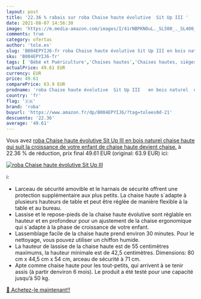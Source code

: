 ```yaml
---
layout: post
title: '22.36 % rabais sur roba Chaise haute évolutive  Sit Up III '
date: 2021-08-07 14:56:30
image: 'https://m.media-amazon.com/images/I/41rNBPKNOuL._SL500_._SL400_.jpg'
comments: true
category: ofertas
author: 'tole.es'
slug: 'B004EPYIJ6-fr roba Chaise haute évolutive Sit Up III en bois naturel...'
sku: 'B004EPYIJ6-fr'
tags: [ 'Bébé et Puériculture','Chaises hautes','Chaises hautes, sièges et accessoires','Repas de bébé','roba', ]
actualPrice: 49.61 EUR
currency: EUR
price: 49.61
comparePrice: 63.9 EUR
prodname: 'roba Chaise haute évolutive  Sit Up III   en bois naturel  chaise haute qui suit la croissance de votre enfant  de chaise haute devient chaise.'
country: 'fr'
flag: '🇫🇷'
brand: 'roba'
buyurl: 'https://www.amazon.fr/dp/B004EPYIJ6/?tag=tolees0d-21'
descuento: '22.36'
average: '49.61'
---
```


Vous avez [roba Chaise haute évolutive  Sit Up III   en bois naturel  chaise haute qui suit la croissance de votre enfant  de chaise haute devient chaise.](https://www.amazon.fr/dp/B004EPYIJ6/?tag=tolees0d-21)  à  22.36 % de réduction, prix final  49.61 EUR (original: 63.9 EUR) ici:

[![roba Chaise haute évolutive  Sit Up III ](https://m.media-amazon.com/images/I/41rNBPKNOuL._SL500_._SL400_.jpg)](https://www.amazon.fr/dp/B004EPYIJ6/?tag=tolees0d-21)

ℹ️:

- Larceau de sécurité amovible et le harnais de sécurité offrent une protection supplémentaire aux plus petits. La chaise haute s´adapte à plusieurs hauteurs de table et peut être réglée de manière flexible à la table et au bureau.
- Lassise et le repose-pieds de la chaise haute évolutive sont réglable en hauteur et en profondeur pour un ajustement de la chaise ergonomique qui s´adapte à la phase de croissance de votre enfant.
- Lassemblage facile de la chaise haute prend environ 30 minutes. Pour le nettoyage, vous pouvez utiliser un chiffon humide.
- La hauteur de lassise de la chaise haute est de 55 centimètres maximums, la hauteur minimale est de 42,5 centimètres. Dimensions: 80 cm x 44,5 cm x 54 cm, arceau de sécurité à 71 cm.
- Apte comme chaise haute pour les tout-petits, qui arrivent à se tenir assis (à partir denviron 6 mois). Le produit a été testé pour une capacité jusqu’à 50 kg.

[🛒 Achetez-le maintenant!!](https://www.amazon.fr/dp/B004EPYIJ6/?tag=tolees0d-21)
